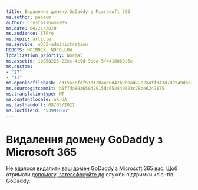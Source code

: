 ```yaml
---
title: Видалення домену GoDaddy з Microsoft 365
ms.author: pebaum
author: CrystalThomasMS
ms.date: 04/21/2020
ms.audience: ITPro
ms.topic: article
ms.service: o365-administration
ROBOTS: NOINDEX, NOFOLLOW
localization_priority: Normal
ms.assetid: 1b858223-22ec-4c9d-9cda-5f4418060c5e
ms.custom:
- "27"
- "11"
ms.openlocfilehash: e315638fdf51d12044e6d47b9bbad72e2a4ff343d7da549da63496f6c8b065f0
ms.sourcegitcommit: b5f7da89a650d2915dc652449623c78be6247175
ms.translationtype: MT
ms.contentlocale: uk-UA
ms.lasthandoff: 08/05/2021
ms.locfileid: "53991666"
---
```

# <a name="remove-your-godaddy-domain-from-microsoft-365"></a>Видалення домену GoDaddy з Microsoft 365

Не вдалося видалити ваш домен GoDaddy з Microsoft 365 вас. Щоб отримати [допомогу, зателефонуйте до](https://aka.ms/contact-godaddy) служби підтримки клієнтів GoDaddy.
  